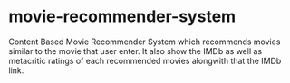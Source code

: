 # movie-recommender-system
Content Based Movie Recommender System which recommends movies similar to the movie that user enter. It also show the IMDb as well as metacritic ratings of each recommended movies alongwith that the IMDb link.
